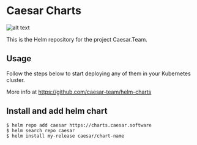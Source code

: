 # Caesar Charts

![alt text][logo]

This is the Helm repository for the project Caesar.Team. 

## Usage

Follow the steps
below to start deploying any of them in your Kubernetes cluster. 

More info at https://github.com/caesar-team/helm-charts


## Install and add helm chart

```
$ helm repo add caesar https://charts.caesar.software
$ helm search repo caesar
$ helm install my-release caesar/chart-name
```

[logo]: https://github.com/caesar-team/helm-charts/raw/gh-pages/yh3hhkkef99lbudauv0g.png "Caesar.Team Logo"
